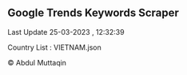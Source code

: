 

## Google Trends Keywords Scraper 
 
Last Update 25-03-2023 , 12:32:39

Country List :
VIETNAM.json



© Abdul Muttaqin 

